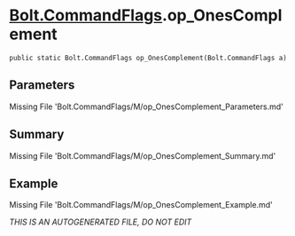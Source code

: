 # [Bolt.CommandFlags](Types/Bolt.CommandFlags.md).op_OnesComplement
`public static Bolt.CommandFlags op_OnesComplement(Bolt.CommandFlags a)`
## Parameters
Missing File 'Bolt.CommandFlags/M/op_OnesComplement_Parameters.md'
## Summary
Missing File 'Bolt.CommandFlags/M/op_OnesComplement_Summary.md'
## Example
Missing File 'Bolt.CommandFlags/M/op_OnesComplement_Example.md'

*THIS IS AN AUTOGENERATED FILE, DO NOT EDIT*
